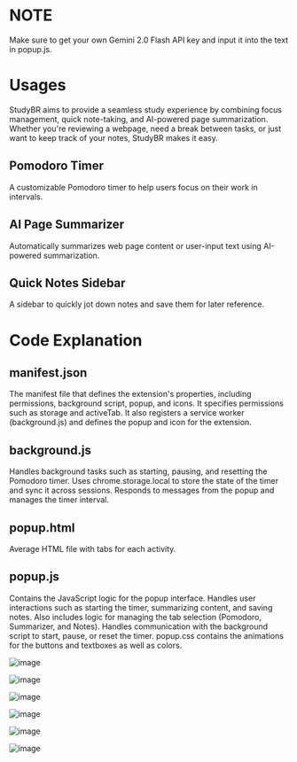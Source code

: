 # NOTE
Make sure to get your own Gemini 2.0 Flash API key and input it into  the text in popup.js.

# Usages
StudyBR aims to provide a seamless study experience by combining focus management, quick note-taking, and AI-powered page summarization. Whether you're reviewing a webpage, need a break between tasks, or just want to keep track of your notes, StudyBR makes it easy.

## Pomodoro Timer
A customizable Pomodoro timer to help users focus on their work in intervals.

## AI Page Summarizer
Automatically summarizes web page content or user-input text using AI-powered summarization.

## Quick Notes Sidebar
A sidebar to quickly jot down notes and save them for later reference.

# Code Explanation
 ## manifest.json
The manifest file that defines the extension's properties, including permissions, background script, popup, and icons. It specifies permissions such as storage and activeTab.
It also registers a service worker (background.js) and defines the popup and icon for the extension.
## background.js
Handles background tasks such as starting, pausing, and resetting the Pomodoro timer. Uses chrome.storage.local to store the state of the timer and sync it across sessions.
Responds to messages from the popup and manages the timer interval.
## popup.html
Average HTML file with tabs for each activity.
## popup.js
Contains the JavaScript logic for the popup interface. Handles user interactions such as starting the timer, summarizing content, and saving notes.
Also includes logic for managing the tab selection (Pomodoro, Summarizer, and Notes). Handles communication with the background script to start, pause, or reset the timer.
popup.css contains the animations for the buttons and textboxes as well as colors.

![image](https://github.com/user-attachments/assets/5fa030a8-93bf-4149-8d6e-c15b22f968c3)

![image](https://github.com/user-attachments/assets/cffd4ab1-42b6-4350-b809-63f427167c85)

![image](https://github.com/user-attachments/assets/ec468ccc-0f93-4b93-a8ce-856feb6c949d)

![image](https://github.com/user-attachments/assets/9c430e71-2b69-45d2-be64-34fb1288a03e)

![image](https://github.com/user-attachments/assets/728eae91-1b4b-4b12-b22c-ffbc8c1017d8)

![image](https://github.com/user-attachments/assets/52445c81-7e35-4e1e-a94d-8976b2d2afb0)
